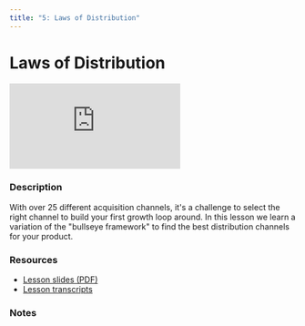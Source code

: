 ```yaml
---
title: "5: Laws of Distribution"
---
```


# Laws of Distribution

<div class='embed-container'><iframe src='https://player.vimeo.com/video/322695384' frameborder='0' webkitAllowFullScreen mozallowfullscreen allowFullScreen></iframe></div>


### Description

With over 25 different acquisition channels, it's a challenge to select the right channel to build your first growth loop around. In this lesson we learn a variation of the "bullseye framework" to find the best distribution channels for your product. 

### Resources

- [Lesson slides (PDF)](https://drive.google.com/open?id=1xvTBV5w9Ua2VZIUo-bBT-Layd8FPbsEJ)
- [Lesson transcripts](https://drive.google.com/open?id=1eEV_GOOzR3z4p47aVun9P58qkNHSFgby7i5P4C4-MAQ)

### Notes